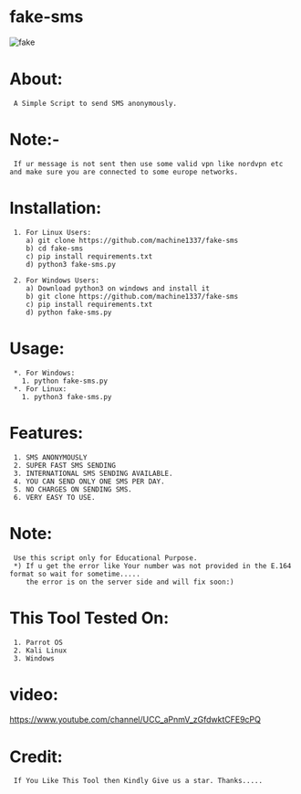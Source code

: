 # fake-sms
![fake](https://user-images.githubusercontent.com/82051128/189500861-15f5234f-0884-4b3b-a823-c580bfa1573d.png)


# About:
     A Simple Script to send SMS anonymously.
     
# Note:-
     If ur message is not sent then use some valid vpn like nordvpn etc and make sure you are connected to some europe networks.

# Installation:
     1. For Linux Users:
        a) git clone https://github.com/machine1337/fake-sms
        b) cd fake-sms
        c) pip install requirements.txt
        d) python3 fake-sms.py
        
     2. For Windows Users:
        a) Download python3 on windows and install it
        b) git clone https://github.com/machine1337/fake-sms
        c) pip install requirements.txt
        d) python fake-sms.py
     
        
# Usage:
     *. For Windows:
       1. python fake-sms.py
     *. For Linux:
       1. python3 fake-sms.py

# Features:
     1. SMS ANONYMOUSLY
     2. SUPER FAST SMS SENDING
     3. INTERNATIONAL SMS SENDING AVAILABLE.
     4. YOU CAN SEND ONLY ONE SMS PER DAY.
     5. NO CHARGES ON SENDING SMS.
     6. VERY EASY TO USE.
     
# Note:
     Use this script only for Educational Purpose.
     *) If u get the error like Your number was not provided in the E.164 format so wait for sometime.....
        the error is on the server side and will fix soon:)
     
 # This Tool Tested On:
     1. Parrot OS
     2. Kali Linux
     3. Windows
     
# video:
https://www.youtube.com/channel/UCC_aPnmV_zGfdwktCFE9cPQ
     
# Credit:
     If You Like This Tool then Kindly Give us a star. Thanks.....
     

